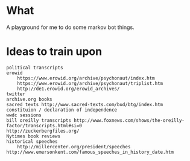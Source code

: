 # What 

A playground for me to do some markov bot things.

# Ideas to train upon

```
political transcripts
erowid 
    https://www.erowid.org/archive/psychonaut/index.htm
    https://www.erowid.org/archive/psychonaut/triplist.htm
    http://de1.erowid.org/erowid_archives/
twitter
archive.org books
sacred texts http://www.sacred-texts.com/bud/btg/index.htm
constituion / declaration of independence
wwdc sessions
bill oreilly transcripts http://www.foxnews.com/shows/the-oreilly-factor/transcripts.html#si=0
http://zuckerbergfiles.org/
Nytimes book reviews
historical speeches 
    http://millercenter.org/president/speeches
http://www.emersonkent.com/famous_speeches_in_history_date.htm
```



<!-- Google Analytics -->
<img src='https://ga-beacon.appspot.com/UA-1014419-15/owocki/markov_playground' style='width:1px; height:1px;' >


